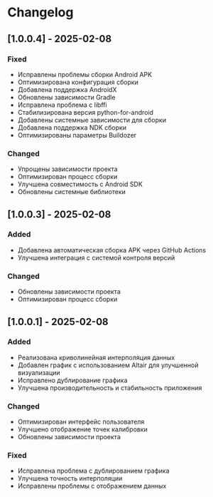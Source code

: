 # Changelog

## [1.0.0.4] - 2025-02-08
### Fixed
- Исправлены проблемы сборки Android APK
- Оптимизирована конфигурация сборки
- Добавлена поддержка AndroidX
- Обновлены зависимости Gradle
- Исправлена проблема с libffi
- Стабилизирована версия python-for-android
- Добавлены системные зависимости для сборки
- Добавлена поддержка NDK сборки
- Оптимизированы параметры Buildozer

### Changed
- Упрощены зависимости проекта
- Оптимизирован процесс сборки
- Улучшена совместимость с Android SDK
- Обновлены системные библиотеки

## [1.0.0.3] - 2025-02-08
### Added
- Добавлена автоматическая сборка APK через GitHub Actions
- Улучшена интеграция с системой контроля версий

### Changed
- Обновлены зависимости проекта
- Оптимизирован процесс сборки

## [1.0.0.1] - 2025-02-08
### Added
- Реализована криволинейная интерполяция данных
- Добавлен график с использованием Altair для улучшенной визуализации
- Исправлено дублирование графика
- Улучшена производительность и стабильность приложения

### Changed
- Оптимизирован интерфейс пользователя
- Улучшено отображение точек калибровки
- Обновлены зависимости проекта

### Fixed
- Исправлена проблема с дублированием графика
- Улучшена точность интерполяции
- Исправлены проблемы с отображением данных
